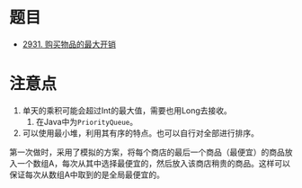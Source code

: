 

# 题目

- [2931. 购买物品的最大开销](https://leetcode.cn/problems/maximum-spending-after-buying-items/)

# 注意点

1. 单天的乘积可能会超过Int的最大值，需要也用Long去接收。
	1. 在Java中为`PriorityQueue`。
2. 可以使用最小堆，利用其有序的特点。也可以自行对全部进行排序。

第一次做时，采用了模拟的方案，将每个商店的最后一个商品（最便宜）的商品放入一个数组A，每次从其中选择最便宜的，然后放入该商店稍贵的商品。这样可以保证每次从数组A中取到的是全局最便宜的。

```java

```